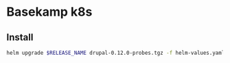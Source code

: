 # Basekamp k8s

## Install

```sh
helm upgrade $RELEASE_NAME drupal-0.12.0-probes.tgz -f helm-values.yaml --set mariadb.mariadbPassword=$SEE_LASTPASS --namespace=basekamp
```
